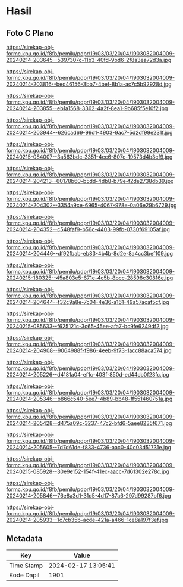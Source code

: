 # Hasil

## Foto C Plano

https://sirekap-obj-formc.kpu.go.id/f8fb/pemilu/pdpr/19/03/03/20/04/1903032004009-20240214-203645--5397307c-11b3-40fd-9bd6-2f8a3ea72d3a.jpg

https://sirekap-obj-formc.kpu.go.id/f8fb/pemilu/pdpr/19/03/03/20/04/1903032004009-20240214-203816--bed46156-3bb7-4bef-8b1a-ac7c5b92928d.jpg

https://sirekap-obj-formc.kpu.go.id/f8fb/pemilu/pdpr/19/03/03/20/04/1903032004009-20240214-203855--eb1a1568-3362-4a2f-8ea1-9b685f5e10f2.jpg

https://sirekap-obj-formc.kpu.go.id/f8fb/pemilu/pdpr/19/03/03/20/04/1903032004009-20240214-203944--626cad69-99d1-4903-9ac7-5d2df99e231f.jpg

https://sirekap-obj-formc.kpu.go.id/f8fb/pemilu/pdpr/19/03/03/20/04/1903032004009-20240215-084007--3a563bdc-3351-4ec6-807c-19573d4b3cf9.jpg

https://sirekap-obj-formc.kpu.go.id/f8fb/pemilu/pdpr/19/03/03/20/04/1903032004009-20240214-204213--60178b60-b5dd-4db8-b79e-f2de2738db39.jpg

https://sirekap-obj-formc.kpu.go.id/f8fb/pemilu/pdpr/19/03/03/20/04/1903032004009-20240214-204302--3354a9ce-6965-4067-978e-0a06e29b6729.jpg

https://sirekap-obj-formc.kpu.go.id/f8fb/pemilu/pdpr/19/03/03/20/04/1903032004009-20240214-204352--c548faf9-b56c-4403-99fb-0730f69105af.jpg

https://sirekap-obj-formc.kpu.go.id/f8fb/pemilu/pdpr/19/03/03/20/04/1903032004009-20240214-204446--df92fbab-eb83-4b4b-8d2e-8a4cc3bef109.jpg

https://sirekap-obj-formc.kpu.go.id/f8fb/pemilu/pdpr/19/03/03/20/04/1903032004009-20240215-180325--45a803e5-671e-4c5b-8bcc-28598c30816e.jpg

https://sirekap-obj-formc.kpu.go.id/f8fb/pemilu/pdpr/19/03/03/20/04/1903032004009-20240214-204644--f32c9a8e-7c04-4e36-a161-49a57acaf5cf.jpg

https://sirekap-obj-formc.kpu.go.id/f8fb/pemilu/pdpr/19/03/03/20/04/1903032004009-20240215-085633--f625121c-3c65-45ee-afa7-bc9fe6249df2.jpg

https://sirekap-obj-formc.kpu.go.id/f8fb/pemilu/pdpr/19/03/03/20/04/1903032004009-20240214-204908--9064988f-f986-4eeb-9f73-1acc88aca574.jpg

https://sirekap-obj-formc.kpu.go.id/f8fb/pemilu/pdpr/19/03/03/20/04/1903032004009-20240214-205226--d4181a04-ef1c-403f-850d-ed44cb0f23fc.jpg

https://sirekap-obj-formc.kpu.go.id/f8fb/pemilu/pdpr/19/03/03/20/04/1903032004009-20240214-205346--b866c540-5ee7-4b89-bb48-ff551460751a.jpg

https://sirekap-obj-formc.kpu.go.id/f8fb/pemilu/pdpr/19/03/03/20/04/1903032004009-20240214-205428--d475a09c-3237-47c2-bfd6-5aee8235f671.jpg

https://sirekap-obj-formc.kpu.go.id/f8fb/pemilu/pdpr/19/03/03/20/04/1903032004009-20240214-205605--7d7d61de-f833-4736-aac0-40c03d51731e.jpg

https://sirekap-obj-formc.kpu.go.id/f8fb/pemilu/pdpr/19/03/03/20/04/1903032004009-20240215-085928--30e9e152-154f-41ec-aacc-7d61302e278c.jpg

https://sirekap-obj-formc.kpu.go.id/f8fb/pemilu/pdpr/19/03/03/20/04/1903032004009-20240214-205846--76e8a3d1-31d5-4d17-87a6-297d99287bf6.jpg

https://sirekap-obj-formc.kpu.go.id/f8fb/pemilu/pdpr/19/03/03/20/04/1903032004009-20240214-205933--1c7cb35b-acde-421a-a466-1ce8a197f3ef.jpg


## Metadata

| Key        | Value               |
| ---------- | ------------------- |
| Time Stamp | 2024-02-17 13:05:41 |
| Kode Dapil | 1901                |



